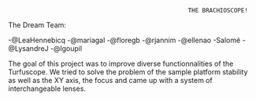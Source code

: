                                                        THE BRACHIOSCOPE!

The Dream Team:

   -@LeaHennebicq    -@mariagal    -@floregb    -@rjannim    -@ellenao    -Salomé    -@LysandreJ    -@lgoupil

The goal of this project was to improve diverse functionnalities of the Turfuscope. We tried to solve the problem of the sample platform stability as well as the XY axis, the focus and came up with a system of interchangeable lenses. 
